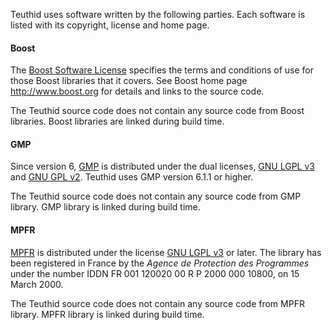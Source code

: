 Teuthid uses software written by the following parties. Each software is listed with its copyright, license and home page.

#### Boost ####
The [Boost Software License](http://www.boost.org/users/license.html) specifies the terms and conditions of use for those Boost libraries that it covers. See Boost home page http://www.boost.org for details and links to the source code.

The Teuthid source code does not contain any source code from Boost libraries. Boost libraries are linked during build time.

#### GMP ####
Since version 6, [GMP](https://gmplib.org/) is distributed under the dual licenses, [GNU LGPL v3](https://www.gnu.org/licenses/lgpl.html) and [GNU GPL v2](https://www.gnu.org/licenses/gpl-2.0.html). Teuthid uses GMP version 6.1.1 or higher.

The Teuthid source code does not contain any source code from GMP library. GMP library is linked during build time.

#### MPFR ####
[MPFR](http://www.mpfr.org/) is distributed under the license [GNU LGPL v3](https://www.gnu.org/licenses/lgpl.html) or later. The library has been registered in France by the *Agence de Protection des Programmes* under the number IDDN FR 001 120020 00 R P 2000 000 10800, on 15 March 2000.

The Teuthid source code does not contain any source code from MPFR library. MPFR library is linked during build time.
